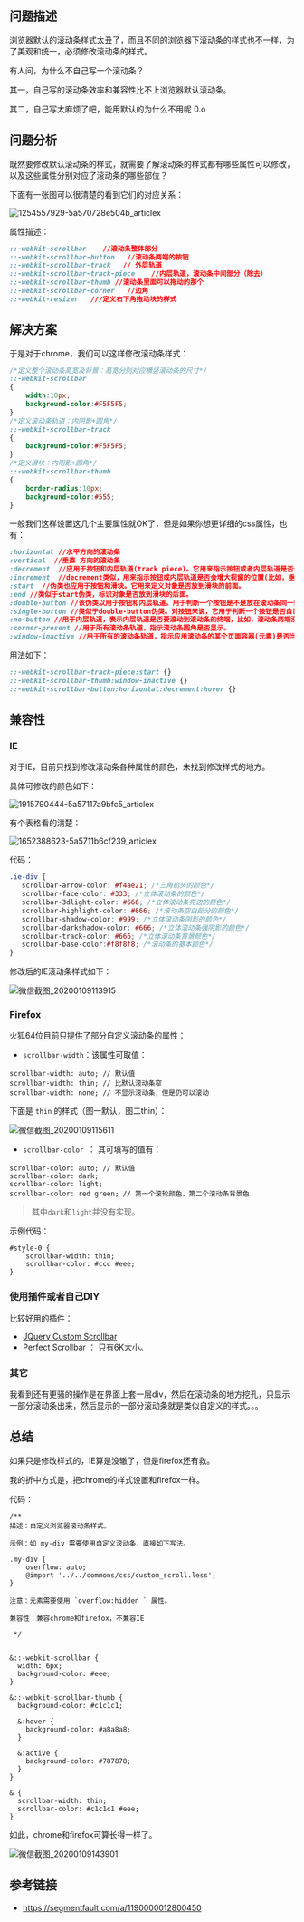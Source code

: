 ## 问题描述
浏览器默认的滚动条样式太丑了，而且不同的浏览器下滚动条的样式也不一样，为了美观和统一，必须修改滚动条的样式。

有人问，为什么不自己写一个滚动条？

其一，自己写的滚动条效率和兼容性比不上浏览器默认滚动条。

其二，自己写太麻烦了吧，能用默认的为什么不用呢 0.o

## 问题分析
既然要修改默认滚动条的样式，就需要了解滚动条的样式都有哪些属性可以修改，以及这些属性分别对应了滚动条的哪些部位？

下面有一张图可以很清楚的看到它们的对应关系：

![1254557929-5a570728e504b_articlex](https://user-images.githubusercontent.com/23518990/72045946-56ebf480-32f2-11ea-8ff2-a88ffb19f8c8.png)

属性描述：

```css
::-webkit-scrollbar    //滚动条整体部分
::-webkit-scrollbar-button   //滚动条两端的按钮
::-webkit-scrollbar-track   // 外层轨道
::-webkit-scrollbar-track-piece    //内层轨道，滚动条中间部分（除去）
::-webkit-scrollbar-thumb //滚动条里面可以拖动的那个
::-webkit-scrollbar-corner   //边角
::-webkit-resizer   ///定义右下角拖动块的样式
```

## 解决方案

于是对于chrome，我们可以这样修改滚动条样式：

```css
/*定义整个滚动条高宽及背景：高宽分别对应横竖滚动条的尺寸*/
::-webkit-scrollbar
{
    width:10px;
    background-color:#F5F5F5;
}
/*定义滚动条轨道：内阴影+圆角*/
::-webkit-scrollbar-track
{
    background-color:#F5F5F5;
}
/*定义滑块：内阴影+圆角*/
::-webkit-scrollbar-thumb
{
    border-radius:10px;
    background-color:#555;
}
```

一般我们这样设置这几个主要属性就OK了，但是如果你想更详细的css属性，也有：

```css
:horizontal //水平方向的滚动条
:vertical  //垂直 方向的滚动条
:decrement  //应用于按钮和内层轨道(track piece)。它用来指示按钮或者内层轨道是否会减小视窗的位置(比如，垂直滚动条的上面，水平滚动条的左边。)
:increment  //decrement类似，用来指示按钮或内层轨道是否会增大视窗的位置(比如，垂直滚动条的下面和水平滚动条的右边。)
:start  //伪类也应用于按钮和滑块。它用来定义对象是否放到滑块的前面。
:end //类似于start伪类，标识对象是否放到滑块的后面。
:double-button //该伪类以用于按钮和内层轨道。用于判断一个按钮是不是放在滚动条同一端的一对按钮中的一个。对于内层轨道来说，它表示内层轨道是否紧靠一对按钮。
:single-button //类似于double-button伪类。对按钮来说，它用于判断一个按钮是否自己独立的在滚动条的一段。对内层轨道来说，它表示内层轨道是否紧靠一个single-button。
:no-button //用于内层轨道，表示内层轨道是否要滚动到滚动条的终端，比如，滚动条两端没有按钮的时候。
:corner-present //用于所有滚动条轨道，指示滚动条圆角是否显示。
:window-inactive //用于所有的滚动条轨道，指示应用滚动条的某个页面容器(元素)是否当前被激活。(在webkit最近的版本中，该伪类也可以用于::selection伪元素。webkit团队有计划扩展它并推动成为一个标准的伪类)
```

用法如下：

```css
::-webkit-scrollbar-track-piece:start {}
::-webkit-scrollbar-thumb:window-inactive {}
::-webkit-scrollbar-button:horizontal:decrement:hover {}
```


## 兼容性

### IE

对于IE，目前只找到修改滚动条各种属性的颜色，未找到修改样式的地方。

具体可修改的颜色如下：

![1915790444-5a57117a9bfc5_articlex](https://user-images.githubusercontent.com/23518990/72046026-76831d00-32f2-11ea-8ada-75afe2a5c51e.gif)

有个表格看的清楚：

![1652388623-5a5711b6cf239_articlex](https://user-images.githubusercontent.com/23518990/72046028-7a16a400-32f2-11ea-931e-40e64e7d6fa8.png)


代码：

```css
.ie-div {
   scrollbar-arrow-color: #f4ae21; /*三角箭头的颜色*/   
   scrollbar-face-color: #333; /*立体滚动条的颜色*/   
   scrollbar-3dlight-color: #666; /*立体滚动条亮边的颜色*/   
   scrollbar-highlight-color: #666; /*滚动条空白部分的颜色*/   
   scrollbar-shadow-color: #999; /*立体滚动条阴影的颜色*/   
   scrollbar-darkshadow-color: #666; /*立体滚动条强阴影的颜色*/   
   scrollbar-track-color: #666; /*立体滚动条背景颜色*/   
   scrollbar-base-color:#f8f8f8; /*滚动条的基本颜色*/ 
}
```
修改后的IE滚动条样式如下：

![微信截图_20200109113915](https://user-images.githubusercontent.com/23518990/72046073-9b779000-32f2-11ea-9262-fa2a700730fd.png)


### Firefox

火狐64位目前只提供了部分自定义滚动条的属性：

- `scrollbar-width`：该属性可取值：
```
scrollbar-width: auto; // 默认值
scrollbar-width: thin; // 比默认滚动条窄
scrollbar-width: none; // 不显示滚动条，但是仍可以滚动
```

下面是 `thin` 的样式（图一默认，图二thin）：

![微信截图_20200109115611](https://user-images.githubusercontent.com/23518990/72046158-c7931100-32f2-11ea-956c-d5c980e26cd3.png)



- `scrollbar-color `： 其可填写的值有：
```
scrollbar-color: auto; // 默认值
scrollbar-color: dark;
scrollbar-color: light;
scrollbar-color: red green; // 第一个滚轮颜色，第二个滚动条背景色
```
> 其中`dark`和`light`并没有实现。

示例代码：

```
#style-0 {
    scrollbar-width: thin;
    scrollbar-color: #ccc #eee;
}
```

### 使用插件或者自己DIY

比较好用的插件：

- [JQuery Custom Scrollbar ](https://github.com/malihu/malihu-custom-scrollbar-plugin)
- [Perfect Scrollbar](https://github.com/mdbootstrap/perfect-scrollbar) ： 只有6K大小。


### 其它

我看到还有更骚的操作是在界面上套一层div，然后在滚动条的地方挖孔，只显示一部分滚动条出来，然后显示的一部分滚动条就是类似自定义的样式。。。



## 总结

如果只是修改样式的，IE算是没辙了，但是firefox还有救。

我的折中方式是，把chrome的样式设置和firefox一样。

代码：

```less
/**
描述：自定义浏览器滚动条样式。

示例：如 my-div 需要使用自定义滚动条，直接如下写法。

.my-div {
    overflow: auto;
    @import '../../commons/css/custom_scroll.less';
}

注意：元素需要使用 `overflow:hidden ` 属性。

兼容性：兼容chrome和firefox，不兼容IE

 */


&::-webkit-scrollbar {
  width: 6px;
  background-color: #eee;
}

&::-webkit-scrollbar-thumb {
  background-color: #c1c1c1;

  &:hover {
    background-color: #a8a8a8;
  }

  &:active {
    background-color: #787878;
  }
}

& {
  scrollbar-width: thin;
  scrollbar-color: #c1c1c1 #eee;
}
```
如此，chrome和firefox可算长得一样了。

![微信截图_20200109143901](https://user-images.githubusercontent.com/23518990/72046187-d2e63c80-32f2-11ea-8e55-edc778654bef.png)



## 参考链接

- https://segmentfault.com/a/1190000012800450


